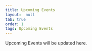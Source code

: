 ```yaml
---
title: Upcoming Events
layout:  null
tab: true
order: 1
tags: Upcoming Events
---
```


Upcoming Events will be updated here.